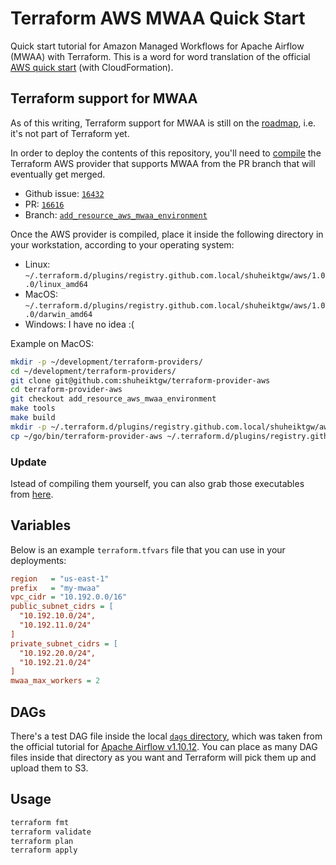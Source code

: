 # Terraform AWS MWAA Quick Start

Quick start tutorial for Amazon Managed Workflows for Apache Airflow (MWAA) with Terraform. This is a word for word translation of the official [AWS quick start](https://docs.aws.amazon.com/mwaa/latest/userguide/quick-start.html) (with CloudFormation).

## Terraform support for MWAA

As of this writing, Terraform support for MWAA is still on the [roadmap](https://github.com/hashicorp/terraform-provider-aws/blob/075f1302acb2d325c47e0dcebc169c7d544de47c/ROADMAP.md#managed-workflows-for-apache-airflow), i.e. it's not part of Terraform yet.

In order to deploy the contents of this repository, you'll need to [compile](https://github.com/hashicorp/terraform-provider-aws/blob/main/docs/DEVELOPMENT.md) the Terraform AWS provider that supports MWAA from the PR branch that will eventually get merged.

* Github issue: [`16432`](https://github.com/hashicorp/terraform-provider-aws/issues/16432)
* PR: [`16616`](https://github.com/hashicorp/terraform-provider-aws/pull/16616)
* Branch: [`add_resource_aws_mwaa_environment`](https://github.com/shuheiktgw/terraform-provider-aws/tree/add_resource_aws_mwaa_environment)

Once the AWS provider is compiled, place it inside the following directory in your workstation, according to your operating system:

* Linux: `~/.terraform.d/plugins/registry.github.com.local/shuheiktgw/aws/1.0.0/linux_amd64`
* MacOS: `~/.terraform.d/plugins/registry.github.com.local/shuheiktgw/aws/1.0.0/darwin_amd64`
* Windows: I have no idea :(

Example on MacOS:

```bash
mkdir -p ~/development/terraform-providers/
cd ~/development/terraform-providers/
git clone git@github.com:shuheiktgw/terraform-provider-aws
cd terraform-provider-aws
git checkout add_resource_aws_mwaa_environment
make tools
make build
mkdir -p ~/.terraform.d/plugins/registry.github.com.local/shuheiktgw/aws/1.0.0/darwin_amd64
cp ~/go/bin/terraform-provider-aws ~/.terraform.d/plugins/registry.github.com.local/shuheiktgw/aws/1.0.0/darwin_amd64/terraform-provider-aws_v1.0.0
```

### Update

Istead of compiling them yourself, you can also grab those executables from [here](https://github.com/CapChrisCap/terraform-provider-aws/releases/tag/mwaa).

## Variables

Below is an example `terraform.tfvars` file that you can use in your deployments:

```ini
region   = "us-east-1"
prefix   = "my-mwaa"
vpc_cidr = "10.192.0.0/16"
public_subnet_cidrs = [
  "10.192.10.0/24",
  "10.192.11.0/24"
]
private_subnet_cidrs = [
  "10.192.20.0/24",
  "10.192.21.0/24"
]
mwaa_max_workers = 2
```

## DAGs

There's a test DAG file inside the local [`dags` directory](./dags), which was taken from the official tutorial for [Apache Airflow v1.10.12](https://airflow.apache.org/docs/apache-airflow/1.10.12/tutorial.html#example-pipeline-definition). You can place as many DAG files inside that directory as you want and Terraform will pick them up and upload them to S3.

## Usage

```bash
terraform fmt
terraform validate
terraform plan
terraform apply
```
